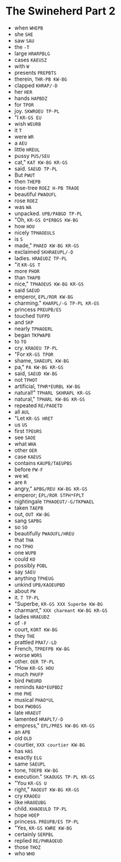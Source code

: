 # The Swineherd Part 2

* when `WHEPB`
* she `SHE`
* saw `SAU`
* the `-T`
* large `HRARPBLG`
* cases `KAEUSZ`
* with `W`
* presents `PREPBTS`
* therein, `THR-PB KW-BG`
* clapped `KHRAP/-D`
* her `HER`
* hands `HAPBDZ`
* for `TPOR`
* joy. `SKWROEU TP-PL`
* "I `KR-GS EU`
* wish `WEURB`
* it `T`
* were `WR`
* a `AEU`
* little `HREUL`
* pussy `PUS/SEU`
* cat," `KAT KW-BG KR-GS`
* said. `SAEUD TP-PL`
* But `PWUT`
* then `THEPB`
* rose-tree `ROEZ H-PB TRAOE`
* beautiful `PWAOUFL`
* rose `ROEZ`
* was `WA`
* unpacked. `UPB/PABGD TP-PL`
* "Oh, `KR-GS O*ERBGS KW-BG`
* how `HOU`
* nicely `TPHAOEULS`
* is `S`
* made," `PHAED KW-BG KR-GS`
* exclaimed `SKHRAEUPL/-D`
* ladies. `HRAEUDZ TP-PL`
* "it `KR-GS T`
* more `PHOR`
* than `THAPB`
* nice," `TPHAOEUS KW-BG KR-GS`
* said `SAEUD`
* emperor, `EPL/ROR KW-BG`
* charming." `KHARPL/-G TP-PL KR-GS`
* princess `PREUPB/ES`
* touched `TUFPD`
* and `SKP`
* nearly `TPHAOERL`
* began `TKPWAPB`
* to `TO`
* cry. `KRAOEU TP-PL`
* "For `KR-GS TPOR`
* shame, `SHAEUPL KW-BG`
* pa," `PA KW-BG KR-GS`
* said, `SAEUD KW-BG`
* not `TPHOT`
* artificial, `TPHR*EURBL KW-BG`
* natural!" `TPHARL SKHRAPL KR-GS`
* natural," `TPHARL KW-BG KR-GS`
* repeated `RE/PAOETD`
* all `AUL`
* "Let `KR-GS HRET`
* us `US`
* first `TPEURS`
* see `SAOE`
* what `WHA`
* other `OER`
* case `KAEUS`
* contains `KAUPB/TAEUPBS`
* before `PW-F`
* we `WE`
* are `R`
* angry," `APBG/REU KW-BG KR-GS`
* emperor; `EPL/ROR STPH*FPLT`
* nightingale `TPHAOEUT/-G/TKPWAEL`
* taken `TAEPB`
* out, `OUT KW-BG`
* sang `SAPBG`
* so `SO`
* beautifully `PWAOUFL/HREU`
* that `THA`
* no `TPHO`
* one `WUPB`
* could `KO`
* possibly `POBL`
* say `SAEU`
* anything `TPHEUG`
* unkind `UPB/KAOEUPBD`
* about `PW`
* it. `T TP-PL`
* "Superbe, `KR-GS XXX Superbe KW-BG`
* charmant," `XXX charmant KW-BG KR-GS`
* ladies `HRAEUDZ`
* of `-F`
* court, `KORT KW-BG`
* they `THE`
* prattled `PRAT/-LD`
* French, `TPREFPB KW-BG`
* worse `WORS`
* other. `OER TP-PL`
* "How `KR-GS HOU`
* much `PHUFP`
* bird `PWEURD`
* reminds `RAO*EUPBDZ`
* me `PHE`
* musical `PHAO*UL`
* box `PWOBGS`
* late `HRAEUT`
* lamented `HRAPLT/-D`
* empress," `EPL/PRES KW-BG KR-GS`
* an `APB`
* old `OLD`
* courtier, `XXX courtier KW-BG`
* has `HAS`
* exactly `ELG`
* same `SAEUPL`
* tone, `TOEPB KW-BG`
* execution." `SKAOUGS TP-PL KR-GS`
* "You `KR-GS U`
* right," `RAOEUT KW-BG KR-GS`
* cry `KRAOEU`
* like `HRAOEUBG`
* child. `KHAOEULD TP-PL`
* hope `HOEP`
* princess. `PREUPB/ES TP-PL`
* "Yes, `KR-GS KWRE KW-BG`
* certainly `SERPBL`
* replied `RE/PHRAOEUD`
* those `THOZ`
* who `WHO`
